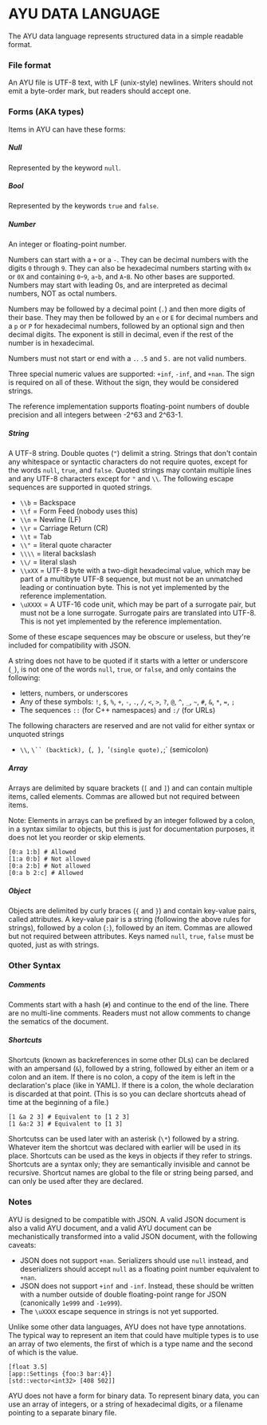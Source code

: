 AYU DATA LANGUAGE
=================

The AYU data language represents structured data in a simple readable format.

### File format

An AYU file is UTF-8 text, with LF (unix-style) newlines.  Writers should not
emit a byte-order mark, but readers should accept one.

### Forms (AKA types)

Items in AYU can have these forms:

##### Null

Represented by the keyword `null`.

##### Bool

Represented by the keywords `true` and `false`.

##### Number

An integer or floating-point number.

Numbers can start with a `+` or a `-`.  They can be decimal numbers with the
digits `0` through `9`.  They can also be hexadecimal numbers starting with `0x`
or `0X` and containing `0`-`9`, `a`-`b`, and `A`-`B`.  No other bases are
supported.  Numbers may start with leading 0s, and are interpreted as decimal
numbers, NOT as octal numbers.

Numbers may be followed by a decimal point (`.`) and then more digits of their
base.  They may then be followed by an `e` or `E` for decimal numbers and a `p`
or `P` for hexadecimal numbers, followed by an optional sign and then decimal
digits.  The exponent is still in decimal, even if the rest of the number is in
hexadecimal.

Numbers must not start or end with a `.`.  `.5` and `5.` are not valid numbers.

Three special numeric values are supported: `+inf`, `-inf`, and `+nan`.  The
sign is required on all of these.  Without the sign, they would be considered
strings.

The reference implementation supports floating-point numbers of double precision
and all integers between -2^63 and 2^63-1.

##### String

A UTF-8 string.  Double quotes (`"`) delimit a string.  Strings that don't
contain any whitespace or syntactic characters do not require quotes, except for
the words `null`, `true`, and `false`.  Quoted strings may contain multiple
lines and any UTF-8 characters except for `"` and `\\`.  The following escape
sequences are supported in quoted strings.
- `\\b` = Backspace
- `\\f` = Form Feed (nobody uses this)
- `\\n` = Newline (LF)
- `\\r` = Carriage Return (CR)
- `\\t` = Tab
- `\\"` = literal quote character
- `\\\\` = literal backslash
- `\\/` = literal slash
- `\\xXX` = UTF-8 byte with a two-digit hexadecimal value, which may be part of
  a multibyte UTF-8 sequence, but must not be an unmatched leading or
  continuation byte. This is not yet implemented by the reference implementation.
- `\uXXXX` = A UTF-16 code unit, which may be part of a surrogate pair, but
  must not be a lone surrogate.  Surrogate pairs are translated into UTF-8.
  This is not yet implemented by the reference implementation.

Some of these escape sequences may be obscure or useless, but they're included
for compatibility with JSON.

A string does not have to be quoted if it starts with a letter or underscore
(`_`), is not one of the words `null`, `true`, or `false`, and only contains
the following:
- letters, numbers, or underscores
- Any of these symbols: `!`, `$`, `%`, `+`, `-`, `.`, `/`, `<`, `>`, `?`, `@`,
  `^`, `_`, `~`, `#`, `&`, `*`, `=`, `;`
- The sequences `::` (for C++ namespaces) and `:/` (for URLs)

The following characters are reserved and are not valid for either syntax or
unquoted strings
- `\\`, `\`` (backtick), `(`, `)`, `'` (single quote), `;` (semicolon)

##### Array

Arrays are delimited by square brackets (`[` and `]`) and can contain multiple
items, called elements.  Commas are allowed but not required between items.

Note: Elements in arrays can be prefixed by an integer followed by a colon, in a
syntax similar to objects, but this is just for documentation purposes, it does
not let you reorder or skip elements.
```
[0:a 1:b] # Allowed
[1:a 0:b] # Not allowed
[0:a 2:b] # Not allowed
[0:a b 2:c] # Allowed
```

##### Object

Objects are delimited by curly braces (`{` and `}`) and contain key-value pairs,
called attributes.  A key-value pair is a string (following the above rules for
strings), followed by a colon (`:`), followed by an item.  Commas are allowed
but not required between attributes.  Keys named `null`, `true`, `false` must
be quoted, just as with strings.

### Other Syntax

##### Comments

Comments start with a hash (`#`) and continue to the end of the line.  There are
no multi-line comments.  Readers must not allow comments to change the sematics
of the document.

##### Shortcuts

Shortcuts (known as backreferences in some other DLs) can be declared with an
ampersand (`&`), followed by a string, followed by either an item or a colon and
an item.  If there is no colon, a copy of the item is left in the declaration's
place (like in YAML).  If there is a colon, the whole declaration is discarded
at that point.  (This is so you can declare shortcuts ahead of time at the
beginning of a file.)
```
[1 &a 2 3] # Equivalent to [1 2 3]
[1 &a:2 3] # Equivalent to [1 3]
```
Shortcutss can be used later with an asterisk (`\*`) followed by a string.
Whatever item the shortcut was declared with earlier will be used in its
place.  Shortcuts can be used as the keys in objects if they refer to strings.
Shortcuts are a syntax only; they are semantically invisible and cannot be
recursive.  Shortcut names are global to the file or string being parsed, and
can only be used after they are declared.

### Notes

AYU is designed to be compatible with JSON.  A valid JSON document is also a
valid AYU document, and a valid AYU document can be mechanistically transformed
into a valid JSON document, with the following caveats:
- JSON does not support `+nan`.  Serializers should use `null` instead, and
  deserializers should accept `null` as a floating point number equivalent
  to `+nan`.
- JSON does not support `+inf` and `-inf`.  Instead, these should be written
  with a number outside of double floating-point range for JSON (canonically
  `1e999` and `-1e999`).
- The `\uXXXX` escape sequence in strings is not yet supported.

Unlike some other data languages, AYU does not have type annotations.  The
typical way to represent an item that could have multiple types is to use an
array of two elements, the first of which is a type name and the second of which
is the value.
```
[float 3.5]
[app::Settings {foo:3 bar:4}]
[std::vector<int32> [408 502]]
```

AYU does not have a form for binary data.  To represent binary data, you can use
an array of integers, or a string of hexadecimal digits, or a filename pointing
to a separate binary file.

